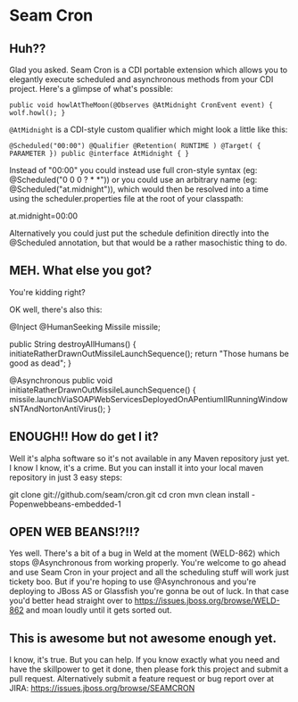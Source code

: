 # Seam Cron

## Huh??

Glad you asked. Seam Cron is a CDI portable extension which allows you to 
elegantly execute scheduled and asynchronous methods from your CDI project.
Here's a glimpse of what's possible:

`public void howlAtTheMoon(@Observes @AtMidnight CronEvent event) {
    wolf.howl();
}`

`@AtMidnight` is a CDI-style custom qualifier which might look a little like this:

`@Scheduled("00:00")
@Qualifier
@Retention( RUNTIME )
@Target( { PARAMETER })
public @interface AtMidnight
{
}`

Instead of "00:00" you could instead use full cron-style syntax (eg: @Scheduled("0 0 0 ? * *"))
or you could use an arbitrary name (eg: @Scheduled("at.midnight")), which would then 
be resolved into a time using the scheduler.properties file at the root of your classpath:

at.midnight=00:00

Alternatively you could just put the schedule definition directly into the @Scheduled 
annotation, but that would be a rather masochistic thing to do.

## MEH. What else you got?

You're kidding right?

OK well, there's also this:

@Inject @HumanSeeking Missile missile;

public String destroyAllHumans() {
    initiateRatherDrawnOutMissileLaunchSequence();
    return "Those humans be good as dead";
}

@Asynchronous
public void initiateRatherDrawnOutMissileLaunchSequence() {
    missile.launchViaSOAPWebServicesDeployedOnAPentiumIIRunningWindowsNTAndNortonAntiVirus();
}

## ENOUGH!! How do get I it?

Well it's alpha software so it's not available in any Maven repository just yet.
I know I know, it's a crime. But you can install it into your local maven repository in just
3 easy steps:

git clone git://github.com/seam/cron.git
cd cron
mvn clean install -Popenwebbeans-embedded-1

## OPEN WEB BEANS!?!!?

Yes well. There's a bit of a bug in Weld at the moment (WELD-862) which stops 
@Asynchronous from working properly. You're welcome to go ahead and use Seam Cron
in your project and all the scheduling stuff will work just tickety boo. But if
you're hoping to use @Asynchronous and you're deploying to JBoss AS or Glassfish
you're gonna be out of luck. In that case you'd better head straight over to 
https://issues.jboss.org/browse/WELD-862 and moan loudly until it gets sorted out.

## This is awesome but not awesome enough yet.

I know, it's true. But you can help. If you know exactly what you need and have 
the skillpower to get it done, then please fork this project and submit a pull 
request. Alternatively submit a feature request or bug report over at JIRA:
https://issues.jboss.org/browse/SEAMCRON
